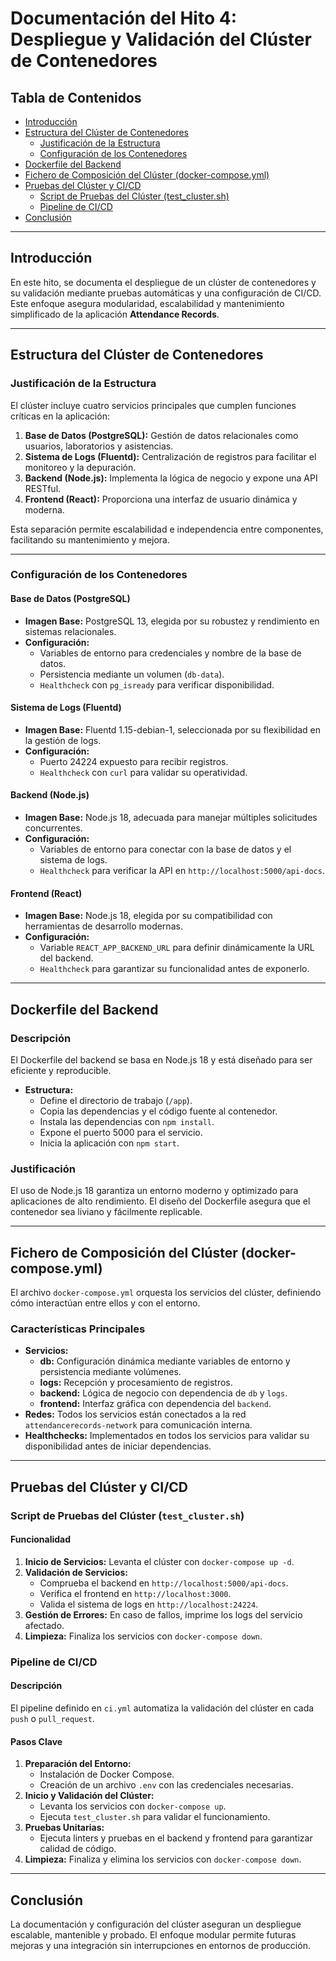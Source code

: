 # Documentación del Hito 4: Despliegue y Validación del Clúster de Contenedores

## Tabla de Contenidos
- [Introducción](#introducción)
- [Estructura del Clúster de Contenedores](#estructura-del-clúster-de-contenedores)
  - [Justificación de la Estructura](#justificación-de-la-estructura)
  - [Configuración de los Contenedores](#configuración-de-los-contenedores)
- [Dockerfile del Backend](#dockerfile-del-backend)
- [Fichero de Composición del Clúster (docker-compose.yml)](#fichero-de-composición-del-clúster-docker-composeyml)
- [Pruebas del Clúster y CI/CD](#pruebas-del-clúster-y-cicd)
  - [Script de Pruebas del Clúster (test_cluster.sh)](#script-de-pruebas-del-clúster-test_clustersh)
  - [Pipeline de CI/CD](#pipeline-de-cicd)
- [Conclusión](#conclusión)

---

## Introducción

En este hito, se documenta el despliegue de un clúster de contenedores y su validación mediante pruebas automáticas y una configuración de CI/CD. Este enfoque asegura modularidad, escalabilidad y mantenimiento simplificado de la aplicación **Attendance Records**.

---

## Estructura del Clúster de Contenedores

### Justificación de la Estructura
El clúster incluye cuatro servicios principales que cumplen funciones críticas en la aplicación:

1. **Base de Datos (PostgreSQL):** Gestión de datos relacionales como usuarios, laboratorios y asistencias.
2. **Sistema de Logs (Fluentd):** Centralización de registros para facilitar el monitoreo y la depuración.
3. **Backend (Node.js):** Implementa la lógica de negocio y expone una API RESTful.
4. **Frontend (React):** Proporciona una interfaz de usuario dinámica y moderna.

Esta separación permite escalabilidad e independencia entre componentes, facilitando su mantenimiento y mejora.

---

### Configuración de los Contenedores

#### Base de Datos (PostgreSQL)
- **Imagen Base:** PostgreSQL 13, elegida por su robustez y rendimiento en sistemas relacionales.
- **Configuración:**
  - Variables de entorno para credenciales y nombre de la base de datos.
  - Persistencia mediante un volumen (`db-data`).
  - `Healthcheck` con `pg_isready` para verificar disponibilidad.

#### Sistema de Logs (Fluentd)
- **Imagen Base:** Fluentd 1.15-debian-1, seleccionada por su flexibilidad en la gestión de logs.
- **Configuración:**
  - Puerto 24224 expuesto para recibir registros.
  - `Healthcheck` con `curl` para validar su operatividad.

#### Backend (Node.js)
- **Imagen Base:** Node.js 18, adecuada para manejar múltiples solicitudes concurrentes.
- **Configuración:**
  - Variables de entorno para conectar con la base de datos y el sistema de logs.
  - `Healthcheck` para verificar la API en `http://localhost:5000/api-docs`.

#### Frontend (React)
- **Imagen Base:** Node.js 18, elegida por su compatibilidad con herramientas de desarrollo modernas.
- **Configuración:**
  - Variable `REACT_APP_BACKEND_URL` para definir dinámicamente la URL del backend.
  - `Healthcheck` para garantizar su funcionalidad antes de exponerlo.

---

## Dockerfile del Backend

### Descripción
El Dockerfile del backend se basa en Node.js 18 y está diseñado para ser eficiente y reproducible.

- **Estructura:**
  - Define el directorio de trabajo (`/app`).
  - Copia las dependencias y el código fuente al contenedor.
  - Instala las dependencias con `npm install`.
  - Expone el puerto 5000 para el servicio.
  - Inicia la aplicación con `npm start`.

### Justificación
El uso de Node.js 18 garantiza un entorno moderno y optimizado para aplicaciones de alto rendimiento. El diseño del Dockerfile asegura que el contenedor sea liviano y fácilmente replicable.

---

## Fichero de Composición del Clúster (docker-compose.yml)

El archivo `docker-compose.yml` orquesta los servicios del clúster, definiendo cómo interactúan entre ellos y con el entorno.

### Características Principales
- **Servicios:**
  - **db:** Configuración dinámica mediante variables de entorno y persistencia mediante volúmenes.
  - **logs:** Recepción y procesamiento de registros.
  - **backend:** Lógica de negocio con dependencia de `db` y `logs`.
  - **frontend:** Interfaz gráfica con dependencia del `backend`.
- **Redes:** Todos los servicios están conectados a la red `attendancerecords-network` para comunicación interna.
- **Healthchecks:** Implementados en todos los servicios para validar su disponibilidad antes de iniciar dependencias.

---

## Pruebas del Clúster y CI/CD

### Script de Pruebas del Clúster (`test_cluster.sh`)

#### Funcionalidad
1. **Inicio de Servicios:** Levanta el clúster con `docker-compose up -d`.
2. **Validación de Servicios:**
   - Comprueba el backend en `http://localhost:5000/api-docs`.
   - Verifica el frontend en `http://localhost:3000`.
   - Valida el sistema de logs en `http://localhost:24224`.
3. **Gestión de Errores:** En caso de fallos, imprime los logs del servicio afectado.
4. **Limpieza:** Finaliza los servicios con `docker-compose down`.

### Pipeline de CI/CD

#### Descripción
El pipeline definido en `ci.yml` automatiza la validación del clúster en cada `push` o `pull_request`.

#### Pasos Clave
1. **Preparación del Entorno:**
   - Instalación de Docker Compose.
   - Creación de un archivo `.env` con las credenciales necesarias.
2. **Inicio y Validación del Clúster:**
   - Levanta los servicios con `docker-compose up`.
   - Ejecuta `test_cluster.sh` para validar el funcionamiento.
3. **Pruebas Unitarias:**
   - Ejecuta linters y pruebas en el backend y frontend para garantizar calidad de código.
4. **Limpieza:** Finaliza y elimina los servicios con `docker-compose down`.

---

## Conclusión

La documentación y configuración del clúster aseguran un despliegue escalable, mantenible y probado. El enfoque modular permite futuras mejoras y una integración sin interrupciones en entornos de producción.
